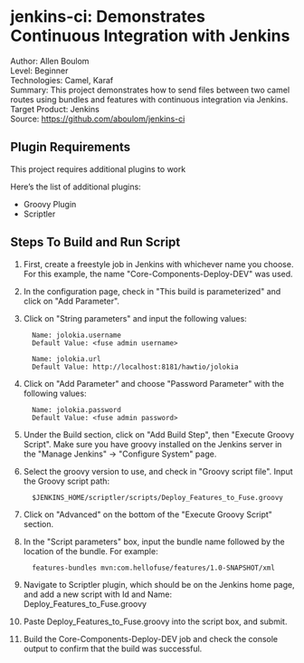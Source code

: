 
jenkins-ci: Demonstrates Continuous Integration with Jenkins
======================================================
Author: Allen Boulom  
Level: Beginner  
Technologies: Camel, Karaf  
Summary: This project demonstrates how to send files between two camel routes using bundles and features with continuous integration via Jenkins.   
Target Product: Jenkins  
Source: https://github.com/aboulom/jenkins-ci

Plugin Requirements
-----------------

This project requires additional plugins to work

Here’s the list of additional plugins:
- Groovy Plugin
- Scriptler

Steps To Build and Run Script
---------------------------

1. First, create a freestyle job in Jenkins with whichever name you choose. For this example, the name "Core-Components-Deploy-DEV" was used.

2. In the configuration page, check in "This build is parameterized" and click on "Add Parameter".

3. Click on "String parameters" and input the following values:

		 Name: jolokia.username
		 Default Value: <fuse admin username>
		 
		 Name: jolokia.url
		 Default Value: http://localhost:8181/hawtio/jolokia

4. Click on "Add Parameter" and choose "Password Parameter" with the following values:
		 
		 Name: jolokia.password
		 Default Value: <fuse admin password>

5. Under the Build section, click on "Add Build Step", then "Execute Groovy Script". Make sure you have groovy installed on the Jenkins server in
the "Manage Jenkins" -> "Configure System" page.

6. Select the groovy version to use, and check in "Groovy script file". Input the Groovy script path: 

		 $JENKINS_HOME/scriptler/scripts/Deploy_Features_to_Fuse.groovy

7. Click on "Advanced" on the bottom of the "Execute Groovy Script" section.

8. In the "Script parameters" box, input the bundle name followed by the location of the bundle. For example:

		 features-bundles mvn:com.hellofuse/features/1.0-SNAPSHOT/xml

9. Navigate to Scriptler plugin, which should be on the Jenkins home page, and add a new script with Id and Name: Deploy_Features_to_Fuse.groovy

10. Paste Deploy_Features_to_Fuse.groovy into the script box, and submit.

11. Build the Core-Components-Deploy-DEV job and check the console output to confirm that the build was successful.